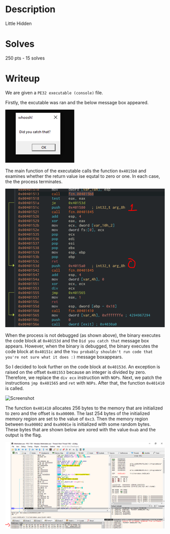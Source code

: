 # Description
Little Hidden
# Solves
250 pts - 15 solves
# Writeup
We are given a ``PE32 executable (console)`` file.

Firstly, the excutable was ran and the below message box appeared.

![Screenshot](screenshots/execution.PNG)

The main function of the executable calls the function ``0x4015b8`` and examines whether the return value ise equtal to zero or one. In each case, the the process terminates. 

![Screenshot](screenshots/check.PNG)

When the process is not debugged (as shown above), the binary executes the code block at ``0x40153d`` and the ``Did you catch that`` message box appears. However, when the binary is debugged, the binary executes the code block at ``0x40151c`` and the ``You probably shouldn't run code that you're not sure what it does :)`` message boxappears.

So I decided to look further on the code block at ``0x40153d``. An exception is raised on the offset ``0x401553`` because an integer is divided by zero. Therefore, we replace the ``div ecx`` instruction with ``NOPs``. Next, we patch the instructions ``jmp 0x401565`` and ``ret`` with ``NOPs``. After that, the function ``0x401410`` is called.

![Screenshot](screenshots/cod_block_0.PNG)

The function ``0x401410`` allocates 256 bytes to the memory that are initialized to zero and the offset is ``0xa90000``. The last 254 bytes of the initialized memory region are set to the value of ``0xc3``. Then the memory region between ``0xa90002`` and ``0xa9001e`` is initialized with some random bytes. These bytes that are shown below are xored with the value ``0xab`` and the output is the flag.

![Screenshot](screenshots/flag_function.PNG)
